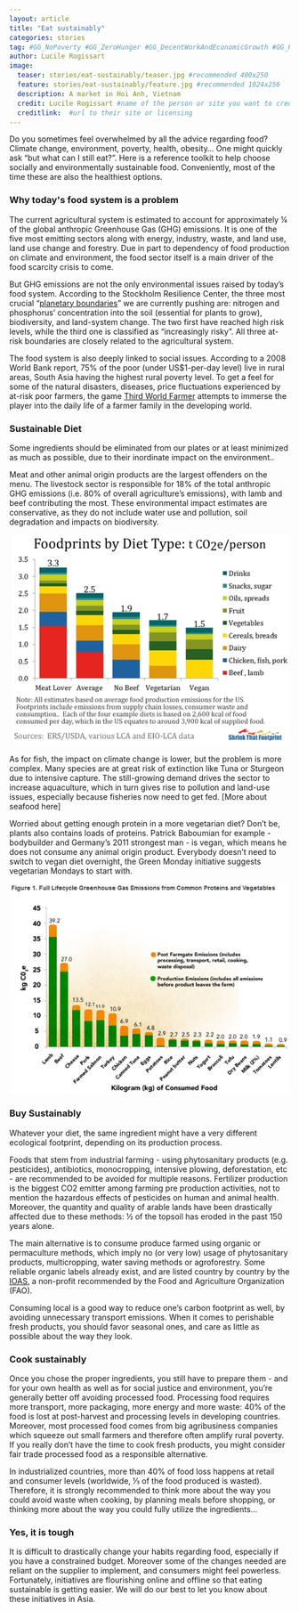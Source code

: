 ```yaml
---
layout: article
title: "Eat sustainably"
categories: stories
tag: #GG_NoPoverty #GG_ZeroHunger #GG_DecentWorkAndEconomicGrowth #GG_ReducedInequalities #GG_ResponsibleConsumptionAndProduction #food #environment #sustainableeconomy #greeneconomy #agriculture #foodsystem #fairtrade 
author: Lucile Rogissart
image:
  teaser: stories/eat-sustainably/teaser.jpg #recommended 400x250
  feature: stories/eat-sustainably/feature.jpg #recommended 1024x256
  description: A market in Hoi Anh, Vietnam
  credit: Lucile Rogissart #name of the person or site you want to credit
  creditlink:  #url to their site or licensing
---
```


Do you sometimes feel overwhelmed by all the advice regarding food? Climate change, environment, poverty, health, obesity… One might quickly ask “but what can I still eat?”. Here is a reference toolkit to help choose socially and environmentally sustainable food. Conveniently, most of the time these are also the healthiest options.

<h3>Why today's food system is a problem</h3>

The current agricultural system is estimated to account for approximately ¼ of the global anthropic Greenhouse Gas (GHG) emissions. It is one of the five most emitting sectors along with energy, industry, waste, and land use, land use change and forestry. Due in part to dependency of food production on climate and environment, the food sector itself is a main driver of the food scarcity crisis to come. 

But GHG emissions are not the only environmental issues raised by today’s food system. According to the Stockholm Resilience Center, the three most crucial “[planetary boundaries](http://stockholmresilience.org/21/research/research-programmes/planetary-boundaries.html)” we are currently pushing are: nitrogen and phosphorus’ concentration into the soil (essential for plants to grow), biodiversity, and land-system change. The two first have reached high risk levels, while the third one is classified as “increasingly risky”. All three at-risk boundaries are closely related to the agricultural system.

The food system is also deeply linked to social issues. According to a 2008 World Bank report, 75% of the poor (under US$1-per-day level) live in rural areas, South Asia having the highest rural poverty level. To get a feel for some of the natural disasters, diseases, price fluctuations experienced by at-risk poor farmers, the game [Third World Farmer](http://3rdworldfarmer.com/) attempts  to immerse the player into the daily life of a farmer family in the developing world.

<h3>Sustainable Diet</h3>

Some ingredients should be eliminated from our plates or at least minimized as much as possible, due to their inordinate impact on the environment.. 

Meat and other animal origin products are the largest offenders on the menu. The livestock sector is responsible for 18% of the total anthropic GHG emissions (i.e. 80% of overall agriculture’s emissions), with lamb and beef contributing the most. These environmental impact estimates are conservative, as they do not include water use and pollution, soil degradation and impacts on biodiversity.

<img src="/images/stories/eat-sustainably/footprint-comparison.jpg">

As for fish, the impact on climate change is lower, but the problem is more complex. Many species are at great risk of extinction like Tuna or Sturgeon due to intensive capture. The still-growing demand drives the sector to increase aquaculture, which in turn gives rise to pollution and land-use issues, especially because fisheries now need to get fed. [More about seafood here]

Worried about getting enough protein in a more vegetarian diet? Don’t be, plants also contains loads of proteins. Patrick Baboumian for example - bodybuilder and Germany’s 2011 strongest man - is vegan, which means he does not consume any animal origin product. Everybody doesn’t need to switch to vegan diet overnight, the Green Monday initiative suggests vegetarian Mondays to start with.

<img src="/images/stories/eat-sustainably/ghg-food-comparison.jpg">

<h3>Buy Sustainably</h3>

Whatever your diet, the same ingredient might have a very different ecological footprint, depending on its production process. 

Foods that stem from industrial farming - using phytosanitary products (e.g. pesticides), antibiotics, monocropping, intensive plowing, deforestation, etc - are recommended to be avoided for multiple reasons. Fertilizer production is the biggest CO2 emitter among farming pre production activities, not to mention the hazardous effects of pesticides on human and animal health. Moreover, the quantity and quality of arable lands have been drastically affected due to these methods: ½ of the topsoil has eroded in the past 150 years alone. 

The main alternative is to consume produce farmed using organic or permaculture methods, which imply no (or very low) usage of phytosanitary products, multicropping, water saving methods or agroforestry. Some reliable organic labels already exist, and are listed country by country by the [IOAS](http://www.ioas.org/certification_body/), a non-profit recommended by the Food and Agriculture Organization (FAO).

Consuming local is a good way to reduce one’s carbon footprint as well, by avoiding unnecessary transport emissions. When it comes to perishable fresh products, you should favor seasonal ones, and care as little as possible about the way they look.

<h3>Cook sustainably</h3>

Once you chose the proper ingredients, you still have to prepare them - and for your own health as well as for social justice and environment, you’re generally better off avoiding processed food. Processing food requires more transport, more packaging, more energy and more waste: 40% of the food is lost at post-harvest and processing levels in developing countries. Moreover, most processed food comes from big agribusiness companies which squeeze out small farmers and therefore often amplify rural poverty. If you really don’t have the time to cook fresh products, you might consider fair trade processed food as a responsible alternative.

In industrialized countries, more than 40% of food loss happens at retail and consumer levels (worldwide, ⅓ of the food produced is wasted). Therefore, it is strongly recommended to think more about the way you could avoid waste when cooking, by planning meals before shopping, or thinking more about the way you could fully utilize the ingredients…

<h3>Yes, it is tough</h3>

It is difficult to drastically change your habits regarding food, especially if you have a constrained budget. Moreover some of the changes needed are reliant on the supplier to implement, and consumers might feel powerless. Fortunately, initiatives are flourishing online and offline so that eating sustainable is getting easier. We will do our best to let you know about these initiatives in Asia.

